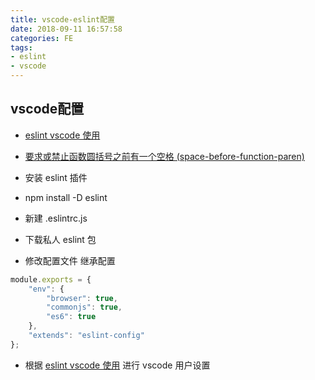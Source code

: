 ```yaml
---
title: vscode-eslint配置
date: 2018-09-11 16:57:58
categories: FE
tags:
- eslint
- vscode
---
```

##  vscode配置

- [eslint vscode 使用](https://segmentfault.com/a/1190000009077086)

- [要求或禁止函数圆括号之前有一个空格 (space-before-function-paren)](http://eslint.cn/docs/rules/space-before-function-paren)

- 安装 eslint 插件
- npm install -D eslint 
- 新建 .eslintrc.js
- 下载私人 eslint 包
- 修改配置文件 继承配置
```js
module.exports = {
    "env": {
        "browser": true,
        "commonjs": true,
        "es6": true
    },
    "extends": "eslint-config"
};
```
- 根据 [eslint vscode 使用](https://segmentfault.com/a/1190000009077086) 进行 vscode 用户设置